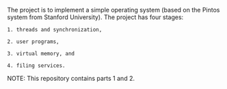 The project is to implement a simple operating system (based on the Pintos system from Stanford University). The project has four stages:

    1. threads and synchronization,
    
    2. user programs,
    
    3. virtual memory, and
    
    4. filing services.
    
NOTE: This repository contains parts 1 and 2.
